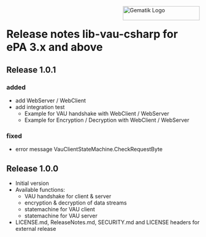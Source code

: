 <img align="right" width="200" height="37" src="Gematik_Logo_Flag_With_Background.png" alt="Gematik Logo"/> <br/>

# Release notes lib-vau-csharp for ePA 3.x and above

## Release 1.0.1

### added
- add WebServer / WebClient 
- add integration test
  - Example for VAU handshake with WebClient / WebServer
  - Example for Encryption / Decryption with WebClient / WebServer

### fixed
- error message VauClientStateMachine.CheckRequestByte

## Release 1.0.0
- Initial version
- Available functions:
  - VAU handshake for client & server
  - encryption & decryption of data streams
  - statemachine for VAU client
  - statemachine for VAU server
- LICENSE.md, ReleaseNotes.md, SECURITY.md and LICENSE headers for external release
